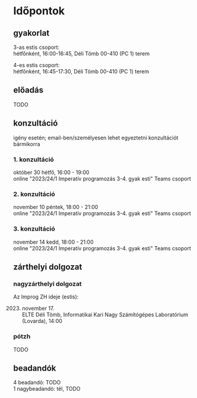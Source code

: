 # Időpontok

## gyakorlat

3-as estis csoport:  
hétfőnként, 16:00-16:45, Déli Tömb 00-410 (PC 1) terem  

4-es estis csoport:  
hétfőnként, 16:45-17:30, Déli Tömb 00-410 (PC 1) terem  

## előadás

TODO

## konzultáció

igény esetén; email-ben/személyesen lehet egyeztetni konzultációt bármikorra

### 1. konzultáció

október 30 hétfő, 16:00 - 19:00  
online "2023/24/1 Imperatív programozás 3-4. gyak esti" Teams csoport

### 2. konzultáció

november 10 péntek, 18:00 - 21:00  
online "2023/24/1 Imperatív programozás 3-4. gyak esti" Teams csoport

### 3. konzultáció

november 14 kedd, 18:00 - 21:00  
online "2023/24/1 Imperatív programozás 3-4. gyak esti" Teams csoport

## zárthelyi dolgozat

### nagyzárthelyi dolgozat

Az Improg ZH ideje (estis):

2023. november 17.  
ELTE Déli Tömb, Informatikai Kari Nagy Számítógépes Laboratórium (Lovarda), 14:00

### pótzh

TODO

## beadandók

4 beadandó: TODO  
1 nagybeadandó: tél, TODO




